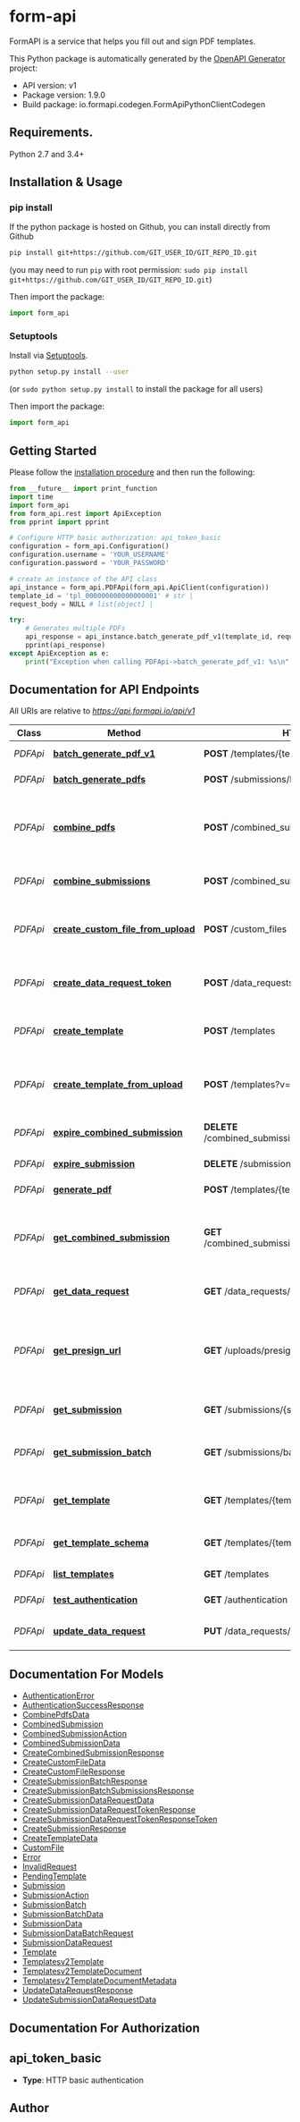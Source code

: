 # form-api
FormAPI is a service that helps you fill out and sign PDF templates.

This Python package is automatically generated by the [OpenAPI Generator](https://openapi-generator.tech) project:

- API version: v1
- Package version: 1.9.0
- Build package: io.formapi.codegen.FormApiPythonClientCodegen

## Requirements.

Python 2.7 and 3.4+

## Installation & Usage
### pip install

If the python package is hosted on Github, you can install directly from Github

```sh
pip install git+https://github.com/GIT_USER_ID/GIT_REPO_ID.git
```
(you may need to run `pip` with root permission: `sudo pip install git+https://github.com/GIT_USER_ID/GIT_REPO_ID.git`)

Then import the package:
```python
import form_api 
```

### Setuptools

Install via [Setuptools](http://pypi.python.org/pypi/setuptools).

```sh
python setup.py install --user
```
(or `sudo python setup.py install` to install the package for all users)

Then import the package:
```python
import form_api
```

## Getting Started

Please follow the [installation procedure](#installation--usage) and then run the following:

```python
from __future__ import print_function
import time
import form_api
from form_api.rest import ApiException
from pprint import pprint

# Configure HTTP basic authorization: api_token_basic
configuration = form_api.Configuration()
configuration.username = 'YOUR_USERNAME'
configuration.password = 'YOUR_PASSWORD'

# create an instance of the API class
api_instance = form_api.PDFApi(form_api.ApiClient(configuration))
template_id = 'tpl_000000000000000001' # str | 
request_body = NULL # list[object] | 

try:
    # Generates multiple PDFs
    api_response = api_instance.batch_generate_pdf_v1(template_id, request_body)
    pprint(api_response)
except ApiException as e:
    print("Exception when calling PDFApi->batch_generate_pdf_v1: %s\n" % e)

```

## Documentation for API Endpoints

All URIs are relative to *https://api.formapi.io/api/v1*

Class | Method | HTTP request | Description
------------ | ------------- | ------------- | -------------
*PDFApi* | [**batch_generate_pdf_v1**](docs/PDFApi.md#batch_generate_pdf_v1) | **POST** /templates/{template_id}/submissions/batch | Generates multiple PDFs
*PDFApi* | [**batch_generate_pdfs**](docs/PDFApi.md#batch_generate_pdfs) | **POST** /submissions/batches | Generates multiple PDFs
*PDFApi* | [**combine_pdfs**](docs/PDFApi.md#combine_pdfs) | **POST** /combined_submissions?v&#x3D;2 | Merge submission PDFs, template PDFs, or custom files
*PDFApi* | [**combine_submissions**](docs/PDFApi.md#combine_submissions) | **POST** /combined_submissions | Merge generated PDFs together
*PDFApi* | [**create_custom_file_from_upload**](docs/PDFApi.md#create_custom_file_from_upload) | **POST** /custom_files | Create a new custom file from a cached presign upload
*PDFApi* | [**create_data_request_token**](docs/PDFApi.md#create_data_request_token) | **POST** /data_requests/{data_request_id}/tokens | Creates a new data request token for form authentication
*PDFApi* | [**create_template**](docs/PDFApi.md#create_template) | **POST** /templates | Upload a new PDF template with a file upload
*PDFApi* | [**create_template_from_upload**](docs/PDFApi.md#create_template_from_upload) | **POST** /templates?v&#x3D;2 | Create a new PDF template from a cached presign upload
*PDFApi* | [**expire_combined_submission**](docs/PDFApi.md#expire_combined_submission) | **DELETE** /combined_submissions/{combined_submission_id} | Expire a combined submission
*PDFApi* | [**expire_submission**](docs/PDFApi.md#expire_submission) | **DELETE** /submissions/{submission_id} | Expire a PDF submission
*PDFApi* | [**generate_pdf**](docs/PDFApi.md#generate_pdf) | **POST** /templates/{template_id}/submissions | Generates a new PDF
*PDFApi* | [**get_combined_submission**](docs/PDFApi.md#get_combined_submission) | **GET** /combined_submissions/{combined_submission_id} | Check the status of a combined submission (merged PDFs)
*PDFApi* | [**get_data_request**](docs/PDFApi.md#get_data_request) | **GET** /data_requests/{data_request_id} | Look up a submission data request
*PDFApi* | [**get_presign_url**](docs/PDFApi.md#get_presign_url) | **GET** /uploads/presign | Get a presigned URL so that you can upload a file to our AWS S3 bucket
*PDFApi* | [**get_submission**](docs/PDFApi.md#get_submission) | **GET** /submissions/{submission_id} | Check the status of a PDF
*PDFApi* | [**get_submission_batch**](docs/PDFApi.md#get_submission_batch) | **GET** /submissions/batches/{submission_batch_id} | Check the status of a submission batch job
*PDFApi* | [**get_template**](docs/PDFApi.md#get_template) | **GET** /templates/{template_id} | Check the status of an uploaded template
*PDFApi* | [**get_template_schema**](docs/PDFApi.md#get_template_schema) | **GET** /templates/{template_id}/schema | Fetch the JSON schema for a template
*PDFApi* | [**list_templates**](docs/PDFApi.md#list_templates) | **GET** /templates | Get a list of all templates
*PDFApi* | [**test_authentication**](docs/PDFApi.md#test_authentication) | **GET** /authentication | Test Authentication
*PDFApi* | [**update_data_request**](docs/PDFApi.md#update_data_request) | **PUT** /data_requests/{data_request_id} | Update a submission data request


## Documentation For Models

 - [AuthenticationError](docs/AuthenticationError.md)
 - [AuthenticationSuccessResponse](docs/AuthenticationSuccessResponse.md)
 - [CombinePdfsData](docs/CombinePdfsData.md)
 - [CombinedSubmission](docs/CombinedSubmission.md)
 - [CombinedSubmissionAction](docs/CombinedSubmissionAction.md)
 - [CombinedSubmissionData](docs/CombinedSubmissionData.md)
 - [CreateCombinedSubmissionResponse](docs/CreateCombinedSubmissionResponse.md)
 - [CreateCustomFileData](docs/CreateCustomFileData.md)
 - [CreateCustomFileResponse](docs/CreateCustomFileResponse.md)
 - [CreateSubmissionBatchResponse](docs/CreateSubmissionBatchResponse.md)
 - [CreateSubmissionBatchSubmissionsResponse](docs/CreateSubmissionBatchSubmissionsResponse.md)
 - [CreateSubmissionDataRequestData](docs/CreateSubmissionDataRequestData.md)
 - [CreateSubmissionDataRequestTokenResponse](docs/CreateSubmissionDataRequestTokenResponse.md)
 - [CreateSubmissionDataRequestTokenResponseToken](docs/CreateSubmissionDataRequestTokenResponseToken.md)
 - [CreateSubmissionResponse](docs/CreateSubmissionResponse.md)
 - [CreateTemplateData](docs/CreateTemplateData.md)
 - [CustomFile](docs/CustomFile.md)
 - [Error](docs/Error.md)
 - [InvalidRequest](docs/InvalidRequest.md)
 - [PendingTemplate](docs/PendingTemplate.md)
 - [Submission](docs/Submission.md)
 - [SubmissionAction](docs/SubmissionAction.md)
 - [SubmissionBatch](docs/SubmissionBatch.md)
 - [SubmissionBatchData](docs/SubmissionBatchData.md)
 - [SubmissionData](docs/SubmissionData.md)
 - [SubmissionDataBatchRequest](docs/SubmissionDataBatchRequest.md)
 - [SubmissionDataRequest](docs/SubmissionDataRequest.md)
 - [Template](docs/Template.md)
 - [Templatesv2Template](docs/Templatesv2Template.md)
 - [Templatesv2TemplateDocument](docs/Templatesv2TemplateDocument.md)
 - [Templatesv2TemplateDocumentMetadata](docs/Templatesv2TemplateDocumentMetadata.md)
 - [UpdateDataRequestResponse](docs/UpdateDataRequestResponse.md)
 - [UpdateSubmissionDataRequestData](docs/UpdateSubmissionDataRequestData.md)


## Documentation For Authorization


## api_token_basic

- **Type**: HTTP basic authentication


## Author




